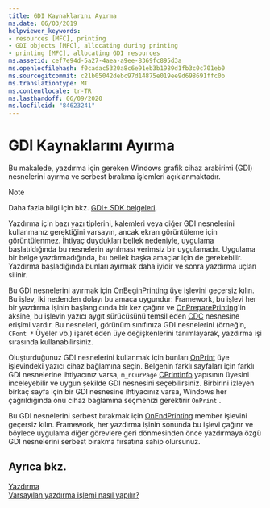 ```yaml
---
title: GDI Kaynaklarını Ayırma
ms.date: 06/03/2019
helpviewer_keywords:
- resources [MFC], printing
- GDI objects [MFC], allocating during printing
- printing [MFC], allocating GDI resources
ms.assetid: cef7e94d-5a27-4aea-a9ee-8369fc895d3a
ms.openlocfilehash: f0cadac5320a8c6e91eb3b1989d1fb3c0c701eb0
ms.sourcegitcommit: c21b05042debc97d14875e019ee9d698691ffc0b
ms.translationtype: MT
ms.contentlocale: tr-TR
ms.lasthandoff: 06/09/2020
ms.locfileid: "84623241"
---
```

# <a name="allocating-gdi-resources"></a>GDI Kaynaklarını Ayırma

Bu makalede, yazdırma için gereken Windows grafik cihaz arabirimi (GDI) nesnelerini ayırma ve serbest bırakma işlemleri açıklanmaktadır.

> [!NOTE]
> Daha fazla bilgi için bkz. [GDI+ SDK belgeleri](/windows/win32/gdiplus/-gdiplus-gdi-start).

Yazdırma için bazı yazı tiplerini, kalemleri veya diğer GDI nesnelerini kullanmanız gerektiğini varsayın, ancak ekran görüntüleme için görüntülenmez. İhtiyaç duydukları bellek nedeniyle, uygulama başlatıldığında bu nesnelerin ayrılması verimsiz bir uygulamadır. Uygulama bir belge yazdırmadığında, bu bellek başka amaçlar için de gerekebilir. Yazdırma başladığında bunları ayırmak daha iyidir ve sonra yazdırma uçları silinir.

Bu GDI nesnelerini ayırmak için [OnBeginPrinting](reference/cview-class.md#onbeginprinting) üye işlevini geçersiz kılın. Bu işlev, iki nedenden dolayı bu amaca uygundur: Framework, bu işlevi her bir yazdırma işinin başlangıcında bir kez çağırır ve [OnPreparePrinting](reference/cview-class.md#onprepareprinting)'in aksine, bu işlevin yazıcı aygıt sürücüsünü temsil eden [CDC](reference/cdc-class.md) nesnesine erişimi vardır. Bu nesneleri, görünüm sınıfınıza GDI nesnelerini (örneğin, `CFont *` Üyeler vb.) işaret eden üye değişkenlerini tanımlayarak, yazdırma işi sırasında kullanabilirsiniz.

Oluşturduğunuz GDI nesnelerini kullanmak için bunları [OnPrint](reference/cview-class.md#onprint) üye işlevindeki yazıcı cihaz bağlamına seçin. Belgenin farklı sayfaları için farklı GDI nesnelerine ihtiyacınız varsa, `m_nCurPage` [CPrintInfo](reference/cprintinfo-structure.md) yapısının üyesini inceleyebilir ve uygun şekilde GDI nesnesini seçebilirsiniz. Birbirini izleyen birkaç sayfa için bir GDI nesnesine ihtiyacınız varsa, Windows her çağrıldığında onu cihaz bağlamına seçmenizi gerektirir `OnPrint` .

Bu GDI nesnelerini serbest bırakmak için [OnEndPrinting](reference/cview-class.md#onendprinting) member işlevini geçersiz kılın. Framework, her yazdırma işinin sonunda bu işlevi çağırır ve böylece uygulama diğer görevlere geri dönmesinden önce yazdırmaya özgü GDI nesnelerini serbest bırakma fırsatına sahip olursunuz.

## <a name="see-also"></a>Ayrıca bkz.

[Yazdırma](printing.md)<br/>
[Varsayılan yazdırma işlemi nasıl yapılır?](how-default-printing-is-done.md)
